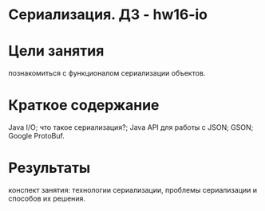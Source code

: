 # Сериализация. ДЗ - hw16-io

# Цели занятия
познакомиться с функционалом сериализации объектов.

# Краткое содержание
Java I/O;
что такое сериализация?;
Java API для работы с JSON;
GSON;
Google ProtoBuf.

# Результаты
конспект занятия: технологии сериализации, проблемы сериализации и способов их решения.